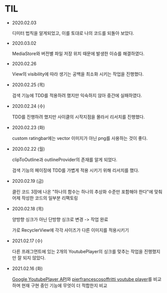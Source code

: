# TIL

- 2020.02.03

  디미터 법칙을 알게되었고, 이를 토대로 나의 코드를 되돌아 보았다.

- 2020.03.02

  MediaStore와 버전별 파일 저장 위치 때문에 발생한 이슈를 해결하였다.

- 2020.02.26

  View의 visibility에 따라 생기는 공백을 최소화 시키는 작업을 진행했다.

- 2020.02.25 (목)

  검색 기능에 TDD를 적용하려 했지만 익숙하지 않아 중간에 실패하였다.

- 2020.02.24 (수)

  TDD를 진행하려 했지만 사이클의 시작지점을 몰라서 리서치를 진행했다.

- 2020.02.23 (화)

  custom ratingbar에는 vector 이미지가 아닌 png를 사용하는 것이 좋다.

- 2020.02.22 (월)

  clipToOutline과 outlineProvider의 존재를 알게 되었다.
  
  검색 기능의 페이징에 TDD를 가볍게 적용 시키기 위해 리서치를 했다.

- 2020.02.19 (금)

  클린 코드 3장에 나온 "하나의 함수는 하나의 추상화 수준만 포함해야 한다"에 맞춰 어제 작성한 코드의 일부분 리팩토링

- 2020.02.18 (목)
  
  양방향 싱크가 아닌 단방향 싱크로 변경 -> 작업 완료
  
  가로 RecyclerView에 각각 사이즈가 다른 이미지를 적용시키기

- 2021.02.17 (수)

  다른 프래그먼트에 있는 2개의 YoutubePlayer의 싱크를 맞추는 작업을 진행했지만 잘 되지 않았다.

- 2021.02.16 (화)

  [Google YoutubePlayer API](https://developers.google.com/youtube/android/player/reference/com/google/android/youtube/player/YouTubePlayer?hl=ko)와  [pierfrancescosoffritti youtube player](https://github.com/PierfrancescoSoffritti/android-youtube-player)를 비교하며 현재 구현 중인 기능에 무엇이 더 적합한지 비교
